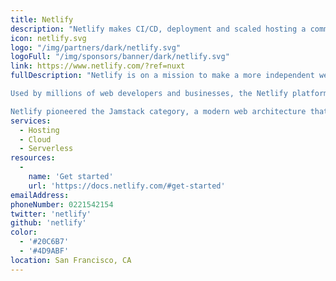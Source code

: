 ```yaml
---
title: Netlify
description: "Netlify makes CI/CD, deployment and scaled hosting a commodity and helps enterprises focus on creating great dynamic consumer experiences in a Jamstack environment."
icon: netlify.svg
logo: "/img/partners/dark/netlify.svg"
logoFull: "/img/sponsors/banner/dark/netlify.svg"
link: https://www.netlify.com/?ref=nuxt
fullDescription: "Netlify is on a mission to make a more independent web that is faster, simpler and safer. Simply put, it is the fastest way to build the fastest sites.

Used by millions of web developers and businesses, the Netlify platform provides modern build workflows, serverless functions and a global Edge Network to deliver the most performant, secure and scalable websites and applications.

Netlify pioneered the Jamstack category, a modern web architecture that marries the best practices of static sites with the API economy and serverless functions, to deliver the faster load times and dynamic content, without worrying about web servers. Founded in 2014, Netlify is a venture-backed software company headquartered in San Francisco with a global team."
services:
  - Hosting
  - Cloud
  - Serverless
resources:
  -
    name: 'Get started'
    url: 'https://docs.netlify.com/#get-started'
emailAddress:
phoneNumber: 0221542154
twitter: 'netlify'
github: 'netlify'
color:
  - '#20C6B7'
  - '#4D9ABF'
location: San Francisco, CA
---
```

